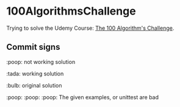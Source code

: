 # 100AlgorithmsChallenge


<p>Trying to solve the Udemy Course:
<a href='https://www.udemy.com/course/100-algorithms-challenge'>The 100 Algorithm's Challenge</a>.

 ## Commit signs
 <p>:poop: not working solution</p>
 <p>:tada: working solution</p>
 <p>:bulb: original solution</p>
 <p>:poop: :poop: :poop: The given examples, or unittest are bad</p>

